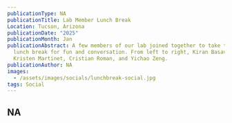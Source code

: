 ```yaml
---
publicationType: NA
publicationTitle: Lab Member Lunch Break
Location: Tucson, Arizona
publicationDate: "2025"
publicationMonth: Jan
publicationAbstract: A few members of our lab joined together to take their
  lunch break for fun and conversation. From left to right, Kiran Basava,
  Kristen Martinet, Cristian Roman, and Yichao Zeng.
publicationAuthor: NA
images:
  - /assets/images/socials/lunchbreak-social.jpg
tags: Social
---
```


NA
---

